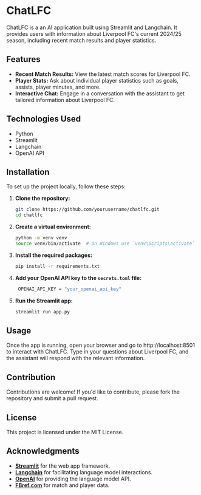 # ChatLFC

ChatLFC is a an AI application built using Streamlit and Langchain. It provides users with information about Liverpool FC's current 2024/25 season, including recent match results and player statistics. 

## Features

- **Recent Match Results:** View the latest match scores for Liverpool FC.
- **Player Stats:** Ask about individual player statistics such as goals, assists, player minutes, and more.
- **Interactive Chat:** Engage in a conversation with the assistant to get tailored information about Liverpool FC.

## Technologies Used

- Python
- Streamlit
- Langchain
- OpenAI API

## Installation

To set up the project locally, follow these steps:

1. **Clone the repository:**

   ```bash
   git clone https://github.com/yourusername/chatlfc.git
   cd chatlfc

2. **Create a virtual environment:**

    ```bash
    python -m venv venv
    source venv/bin/activate  # On Windows use `venv\Scripts\activate`

3. **Install the required packages:**
    ```bash
    pip install -r requirements.txt

4. **Add your OpenAI API key to the `secrets.toml` file:**
   ```bash
    OPENAI_API_KEY = "your_openai_api_key"

5. **Run the Streamlit app:**
   ```bash
   streamlit run app.py

## Usage
Once the app is running, open your browser and go to http://localhost:8501 to interact with ChatLFC. Type in your questions about Liverpool FC, and the assistant will respond with the relevant information.

## Contribution
Contributions are welcome! If you'd like to contribute, please fork the repository and submit a pull request.

## License
This project is licensed under the MIT License.

## Acknowledgments

- [**Streamlit**](https://streamlit.io/) for the web app framework.
- [**Langchain**](https://langchain.readthedocs.io/en/latest/) for facilitating language model interactions.
- [**OpenAI**](https://openai.com/api/) for providing the language model API.
- [**FBref.com**](https://fbref.com/) for match and player data.




